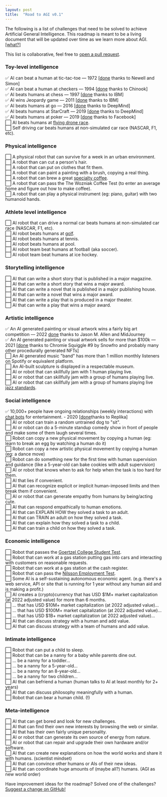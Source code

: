 ```yaml
---
layout: post
title:  "Road to AGI v0.1"
---
```

The following is a list of challenges that need to be solved to achieve Artificial General Intelligence. This roadmap is meant to be a living document that will be updated over time as we learn more about AGI. [[what?]](https://maraoz.com/2022/10/31/agi-roadmap/)

This list is collaborative, feel free to [open a pull request](https://github.com/maraoz/maraoz.github.io/edit/master/road-to-agi.md).  

### Toy-level intelligence 
✅ AI can beat a human at tic-tac-toe — 1972 [<a href="https://en.wikipedia.org/wiki/Tic-tac-toe#Strategy">done</a> thanks to Newell and Simon]<br />
✅ AI can beat a human at checkers — 1994 [<a href="https://en.wikipedia.org/wiki/Chinook_(computer_program)#Man_vs._Machine_World_Champion">done</a> thanks to Chinook]<br />
✅ AI beats humans at chess — 1997 [<a href="https://en.wikipedia.org/wiki/Deep_Blue_versus_Garry_Kasparov">done</a> thanks to IBM]<br />
✅ AI wins Jeopardy game — 2011 [<a href="https://en.wikipedia.org/wiki/IBM_Watson#Jeopardy!">done</a> thanks to IBM]<br />
✅ AI beats humans at go — 2016 [<a href="https://en.wikipedia.org/wiki/AlphaGo_versus_Lee_Sedol">done</a> thanks to DeepMind]<br />
✅ AI beats humans at StarCraft — 2019 [<a href="https://en.wikipedia.org/wiki/AlphaStar_(software)">done</a> thanks to DeepMind]<br />
✅ AI beats humans at poker — 2019 [<a href="https://en.wikipedia.org/wiki/Pluribus_(poker_bot)">done</a> thanks to Facebook]<br />
⬜ AI beats humans at [flying drone race](http://arstechnica.com/gadgets/2015/08/the-new-underground-sport-of-first-person-drone-racing/). <br />
⬜ Self driving car beats humans at non-simulated car race (NASCAR, F1, etc).<br />

### Physical intelligence
⬜ A physical robot that can survive for a week in an urban environment.  
⬜ A robot than can cut a person's hair.  
⬜ A robot that can put on clothes that fit them.  
⬜ A robot that can paint a painting with a brush, copying a real thing.  
⬜ A robot that can brew a great [specialty coffee](https://en.wikipedia.org/wiki/Specialty_coffee).  
⬜ A robot that can pass the The Wozniak Coffee Test (to enter an average home and figure out how to make coffee).  
⬜ A robot that can play a physical instrument (eg: piano, guitar) with two humanoid hands.  

### Athlete level intelligence
⬜ AI robot that can drive a normal car beats humans at non-simulated car race (NASCAR, F1, etc).  
⬜ AI robot beats humans at [golf](https://www.youtube.com/watch?v=2CVURQdFILk).  
⬜ AI robot beats humans at tennis.  
⬜ AI robot beats humans at pool.  
⬜ AI robot team beat humans at football (aka soccer).  
⬜ AI robot team beat humans at ice hockey.  


### Storytelling intelligence
⬜ AI that can write a short story that is published in a major magazine.  
⬜ AI that can write a short story that wins a major award.  
⬜ AI that can write a novel that is published in a major publishing house.  
⬜ AI that can write a novel that wins a major award.  
⬜ AI that can write a play that is produced in a major theater.  
⬜ AI that can write a play that wins a major award.  


### Artistic intelligence 
✅ An AI generated painting or visual artwork wins a fairly big art competition — 2022 [<a href="https://www.nytimes.com/2022/09/02/technology/ai-artificial-intelligence-artists.html">done</a> thanks to Jason M. Allen and MidJourney](
https://www.nytimes.com/2022/09/02/technology/ai-artificial-intelligence-artists.html)<br />
✅ An AI generated painting or visual artwork sells for more than $100k — 2021 [<a href="https://etherscan.io/tx/0x66579f35ed2c335a218604bd1c0a1aaa938024f5a3c6d87884e4c01b3a90a0d4">done</a> thanks to Chromie Squiggle #9 by Snowfro and probably many other procedurally generated NFTs] <br />
⬜ An AI generated music "band" has more than 1 million monthly listeners on Spotify or equivalent platform. <br />
⬜ An AI-built sculpture is displayed in a respectable museum. <br />
⬜ AI or robot that can skillfully jam with 1 human playing live.  
⬜ AI or robot that can skillfully jam with a group of humans playing live.  
⬜ AI or robot that can skillfully jam with a group of humans playing live [jazz standards](https://en.wikipedia.org/wiki/Jazz_standard).  


### Social intelligence
✅ 10,000+ people have ongoing relationships (weekly interactions) with [chat bots](http://www.nytimes.com/2015/08/04/science/for-sympathetic-ear-more-chinese-turn-to-smartphone-program.html) for entertainment. - 2020 [<a href="https://replika.com">done</a>thanks to Replika] <br />
⬜ AI or robot can train a random untrained dog to "sit".  
⬜ AI or robot can do a 5-minute standup comedy show in front of people and make some of them laugh several times.  
⬜ Robot can copy a new physical movement by copying a human (eg: learn to break an egg by watching a human do it)  
⬜ Robot can copy a new artistic physical movement by copying a human (eg: a dance move)  
⬜ Robot can do something new for the first time with human supervision and guidance (like a 5-year-old can bake cookies with adult supervision)  
⬜ AI or robot that knows when to ask for help when the task is too hard for them.    
⬜ AI that lies if convenient.   
⬜ AI that can recognize explicit or implicit human-imposed limits and then break them if convenient.  
⬜ AI or robot that can generate empathy from humans by being/acting cute.   
⬜ AI that can respond empathically to human emotions.  
⬜ AI that can EXPLAIN HOW they solved a task to an adult.  
⬜ AI that can TRAIN an adult on how they solved a task.  
⬜ AI that can explain how they solved a task to a child.  
⬜ AI that can train a child on how they solved a task.  


### Economic intelligence
⬜ Robot that passes the [Goertzel College Student Test](https://en.wikipedia.org/wiki/Artificial_general_intelligence#Tests_for_confirming_human-level_AGI).  
⬜ Robot that can work at a gas station putting gas into cars and interacting with customers on reasonable requests.  
⬜ Robot that can work at a gas station at the cash register.  
⬜ Robot that can pass the [Nilsson Employment Test](https://en.wikipedia.org/wiki/Artificial_general_intelligence#Tests_for_confirming_human-level_AGI).  
⬜ Some AI is a self-sustaining autonomous economic agent. (e.g. there's a web service, API or site that is running for 1 year without any human aid and is making a profit.)    
⬜ AI creates a (crypto)currency that has USD $1M+ market capitalization (at 2022 adjusted value) for more than 6 months.  
⬜ ... that has USD $10M+ market capitalization (at 2022 adjusted value)...  
⬜ ... that has USD $100M+ market capitalization (at 2022 adjusted value)...    
⬜ ... that has USD $1B+ market capitalization (at 2022 adjusted value)...  
⬜ AI that can discuss strategy with a human and add value.  
⬜ AI that can discuss strategy with a team of humans and add value.  


### Intimate intelligence
⬜ Robot that can put a child to sleep.  
⬜ Robot that can be a nanny for a baby while parents dine out.  
⬜ ... be a nanny for a toddler...  
⬜ ... be a nanny for a 5-year-old...  
⬜ ... be a nanny for an 8-year-old...  
⬜ ... be a nanny for two children...  
⬜ AI that can befriend a human (human talks to AI at least monthly for 2+ years)  
⬜ AI that can discuss philosophy meaningfully with a human.  
⬜ Robot that can bear a human child. (!)  


### Meta-intelligence
⬜ AI that can get bored and look for new challenges.  
⬜ AI that can find their own new interests by browsing the web or similar.  
⬜ AI that has their own fairly unique personality.  
⬜ AI or robot that can generate its own source of energy from nature.  
⬜ AI or robot that can repair and upgrade their own hardware and/or software.  
⬜ AI that can create new explanations on how the world works and share it with humans. (scientist mindset)  
⬜ AI that can convince other humans or AIs of their new ideas.  
⬜ AI that can coordinate huge amounts of (maybe all?) humans. (AGI as new world order) 


Have improvement ideas for the roadmap? Solved one of the challenges? [Suggest a change on GitHub!](https://github.com/maraoz/maraoz.github.io/edit/master/road-to-agi.md)  

